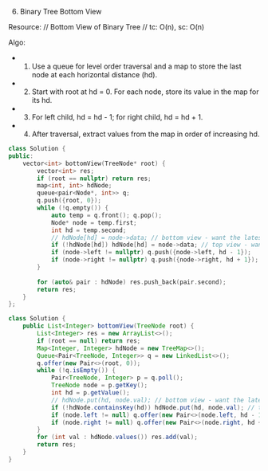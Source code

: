 6. Binary Tree Bottom View

Resource:
// Bottom View of Binary Tree
// tc: O(n), sc: O(n)

Algo:
- 1. Use a queue for level order traversal and a map to store the last node at each horizontal distance (hd).
- 2. Start with root at hd = 0. For each node, store its value in the map for its hd.
- 3. For left child, hd = hd - 1; for right child, hd = hd + 1.
- 4. After traversal, extract values from the map in order of increasing hd.

```cpp
class Solution {
public:
    vector<int> bottomView(TreeNode* root) {
        vector<int> res;
        if (root == nullptr) return res;
        map<int, int> hdNode;
        queue<pair<Node*, int>> q;
        q.push({root, 0});
        while (!q.empty()) {
            auto temp = q.front(); q.pop();
            Node* node = temp.first;
            int hd = temp.second;
            // hdNode[hd] = node->data; // bottom view - want the latest in hd
            if (!hdNode[hd]) hdNode[hd] = node->data; // top view - want the first in hd
            if (node->left != nullptr) q.push({node->left, hd - 1});
            if (node->right != nullptr) q.push({node->right, hd + 1});
        }
        
        for (auto& pair : hdNode) res.push_back(pair.second);
        return res;
    }
};
```

```java
class Solution {
    public List<Integer> bottomView(TreeNode root) {
        List<Integer> res = new ArrayList<>();
        if (root == null) return res;
        Map<Integer, Integer> hdNode = new TreeMap<>();
        Queue<Pair<TreeNode, Integer>> q = new LinkedList<>();
        q.offer(new Pair<>(root, 0));
        while (!q.isEmpty()) {
            Pair<TreeNode, Integer> p = q.poll();
            TreeNode node = p.getKey();
            int hd = p.getValue();
            // hdNode.put(hd, node.val); // bottom view - want the latest in hd
            if (!hdNode.containsKey(hd)) hdNode.put(hd, node.val); // top view - want the first in hd
            if (node.left != null) q.offer(new Pair<>(node.left, hd - 1));
            if (node.right != null) q.offer(new Pair<>(node.right, hd + 1));
        }
        for (int val : hdNode.values()) res.add(val);
        return res;
    }
}
```

